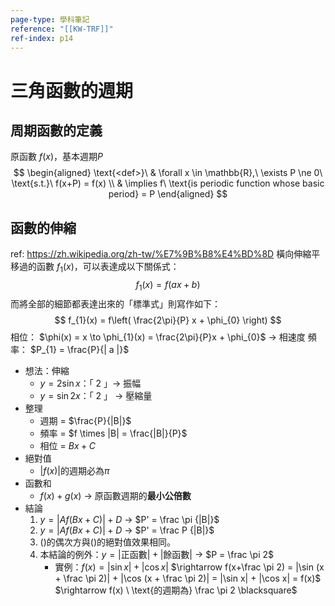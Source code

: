 ```yaml
---
page-type: 學科筆記
reference: "[[KW-TRF]]"
ref-index: p14
---
```

# 三角函數的週期
## 周期函數的定義
原函數 $f(x)$，基本週期$P$
$$
\begin{aligned}
\text{<def>}\ & \forall x \in \mathbb{R},\ \exists P \ne 0\ \text{s.t.}\ f(x+P) = f(x) \\
 & \implies f\ \text{is periodic function whose basic period} = P 
\end{aligned}
$$
## 函數的伸縮
ref: https://zh.wikipedia.org/zh-tw/%E7%9B%B8%E4%BD%8D
橫向伸縮平移過的函數 $f_{1}(x)$，可以表達成以下關係式：
$$
f_{1}(x) = f(ax+b)
$$
而將全部的細節都表達出來的「標準式」則寫作如下：
$$
f_{1}(x) = f\left( \frac{2\pi}{P} x + \phi_{0} \right)
$$
相位： $\phi(x) = x \to \phi_{1}(x) = \frac{2\pi}{P}x + \phi_{0}$
-> 相速度
頻率： $P_{1} = \frac{P}{| a |}$
- 想法：伸縮
	- $y = 2 \sin x$：「 2 」-> 振幅
	- $y = \sin 2x$：「 2 」 -> 壓縮量
- 整理
	- 週期 = $\frac{P}{|B|}$
	- 頻率 = $f \times |B| = \frac{|B|}{P}$
	- 相位 = $Bx + C$
- 絕對值
	- $|f(x)|$的週期必為$\pi$
- 函數和
	- $f(x)+g(x)$ -> 原函數週期的**最小公倍數**
- 結論
	1. $y = |Af(Bx+C)| +D$ -> $P' = \frac \pi {|B|}$
	2. $y = |Af(Bx+C)| +D$ -> $P' = \frac P {|B|}$
	3. ()的偶次方與()的絕對值效果相同。
	4. 本結論的例外：$y = |\text{正函數}| + |\text{餘函數}|$ -> $P = \frac \pi 2$
		- 實例：$f(x) = |\sin x| + |\cos x|$
			$\rightarrow f(x+\frac \pi 2) = |\sin (x + \frac \pi 2)| + |\cos (x + \frac \pi 2)| = |\sin x| + |\cos x| = f(x)$
			$\rightarrow f(x) \ \text{的週期為} \frac \pi 2 \blacksquare$
